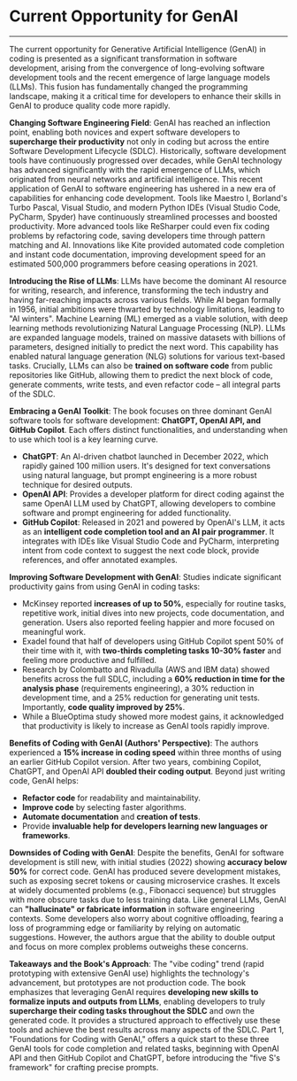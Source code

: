 # Current Opportunity for GenAI

<hr>

The current opportunity for Generative Artificial Intelligence (GenAI) in coding is presented as a significant transformation in software development, arising from the convergence of long-evolving software development tools and the recent emergence of large language models (LLMs). This fusion has fundamentally changed the programming landscape, making it a critical time for developers to enhance their skills in GenAI to produce quality code more rapidly.

**Changing Software Engineering Field**:
GenAI has reached an inflection point, enabling both novices and expert software developers to **supercharge their productivity** not only in coding but across the entire Software Development Lifecycle (SDLC). Historically, software development tools have continuously progressed over decades, while GenAI technology has advanced significantly with the rapid emergence of LLMs, which originated from neural networks and artificial intelligence. This recent application of GenAI to software engineering has ushered in a new era of capabilities for enhancing code development. Tools like Maestro I, Borland's Turbo Pascal, Visual Studio, and modern Python IDEs (Visual Studio Code, PyCharm, Spyder) have continuously streamlined processes and boosted productivity. More advanced tools like ReSharper could even fix coding problems by refactoring code, saving developers time through pattern matching and AI. Innovations like Kite provided automated code completion and instant code documentation, improving development speed for an estimated 500,000 programmers before ceasing operations in 2021.

**Introducing the Rise of LLMs**:
LLMs have become the dominant AI resource for writing, research, and inference, transforming the tech industry and having far-reaching impacts across various fields. While AI began formally in 1956, initial ambitions were thwarted by technology limitations, leading to "AI winters". Machine Learning (ML) emerged as a viable solution, with deep learning methods revolutionizing Natural Language Processing (NLP). LLMs are expanded language models, trained on massive datasets with billions of parameters, designed initially to predict the next word. This capability has enabled natural language generation (NLG) solutions for various text-based tasks. Crucially, LLMs can also be **trained on software code** from public repositories like GitHub, allowing them to predict the next block of code, generate comments, write tests, and even refactor code – all integral parts of the SDLC.

**Embracing a GenAI Toolkit**:
The book focuses on three dominant GenAI software tools for software development: **ChatGPT, OpenAI API, and GitHub Copilot**. Each offers distinct functionalities, and understanding when to use which tool is a key learning curve.

- **ChatGPT**: An AI-driven chatbot launched in December 2022, which rapidly gained 100 million users. It's designed for text conversations using natural language, but prompt engineering is a more robust technique for desired outputs.
- **OpenAI API**: Provides a developer platform for direct coding against the same OpenAI LLM used by ChatGPT, allowing developers to combine software and prompt engineering for added functionality.
- **GitHub Copilot**: Released in 2021 and powered by OpenAI's LLM, it acts as an **intelligent code completion tool and an AI pair programmer**. It integrates with IDEs like Visual Studio Code and PyCharm, interpreting intent from code context to suggest the next code block, provide references, and offer annotated examples.

**Improving Software Development with GenAI**:
Studies indicate significant productivity gains from using GenAI in coding tasks:

- McKinsey reported **increases of up to 50%**, especially for routine tasks, repetitive work, initial dives into new projects, code documentation, and generation. Users also reported feeling happier and more focused on meaningful work.
- Exadel found that half of developers using GitHub Copilot spent 50% of their time with it, with **two-thirds completing tasks 10-30% faster** and feeling more productive and fulfilled.
- Research by Colombatto and Rivadulla (AWS and IBM data) showed benefits across the full SDLC, including a **60% reduction in time for the analysis phase** (requirements engineering), a 30% reduction in development time, and a 25% reduction for generating unit tests. Importantly, **code quality improved by 25%**.
- While a BlueOptima study showed more modest gains, it acknowledged that productivity is likely to increase as GenAI tools rapidly improve.

**Benefits of Coding with GenAI (Authors' Perspective)**:
The authors experienced a **15% increase in coding speed** within three months of using an earlier GitHub Copilot version. After two years, combining Copilot, ChatGPT, and OpenAI API **doubled their coding output**. Beyond just writing code, GenAI helps:

- **Refactor code** for readability and maintainability.
- **Improve code** by selecting faster algorithms.
- **Automate documentation** and **creation of tests**.
- Provide **invaluable help for developers learning new languages or frameworks**.

**Downsides of Coding with GenAI**:
Despite the benefits, GenAI for software development is still new, with initial studies (2022) showing **accuracy below 50%** for correct code. GenAI has produced severe development mistakes, such as exposing secret tokens or causing microservice crashes. It excels at widely documented problems (e.g., Fibonacci sequence) but struggles with more obscure tasks due to less training data. Like general LLMs, GenAI can **"hallucinate" or fabricate information** in software engineering contexts. Some developers also worry about cognitive offloading, fearing a loss of programming edge or familiarity by relying on automatic suggestions. However, the authors argue that the ability to double output and focus on more complex problems outweighs these concerns.

**Takeaways and the Book's Approach**:
The "vibe coding" trend (rapid prototyping with extensive GenAI use) highlights the technology's advancement, but prototypes are not production code. The book emphasizes that leveraging GenAI requires **developing new skills to formalize inputs and outputs from LLMs**, enabling developers to truly **supercharge their coding tasks throughout the SDLC** and own the generated code. It provides a structured approach to effectively use these tools and achieve the best results across many aspects of the SDLC. Part 1, "Foundations for Coding with GenAI," offers a quick start to these three GenAI tools for code completion and related tasks, beginning with OpenAI API and then GitHub Copilot and ChatGPT, before introducing the "five S's framework" for crafting precise prompts.
